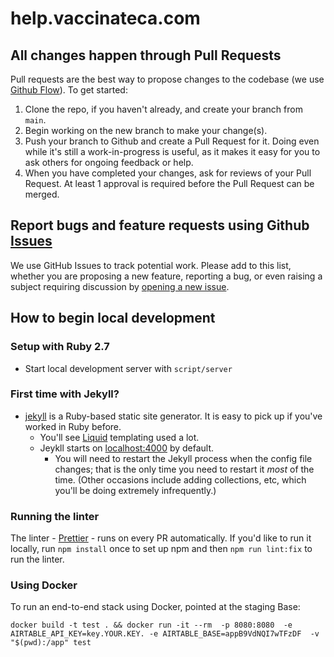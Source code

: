 # help.vaccinateca.com


## All changes happen through Pull Requests

Pull requests are the best way to propose changes to the codebase (we use [Github Flow](https://guides.github.com/introduction/flow/index.html)). To get started:

1. Clone the repo, if you haven't already, and create your branch from `main`.
2. Begin working on the new branch to make your change(s).
3. Push your branch to Github and create a Pull Request for it. Doing even while it's still a work-in-progress is useful, as it makes it easy for you to ask others for ongoing feedback or help.
4. When you have completed your changes, ask for reviews of your Pull Request. At least 1 approval is required before the Pull Request can be merged.

## Report bugs and feature requests using Github [Issues](https://github.com/CAVaccineInventory/help.vaccinate/issues)
We use GitHub Issues to track potential work. Please add to this list, whether you are proposing a new feature, reporting a bug, or even raising a subject requiring discussion by [opening a new issue](https://github.com/CAVaccineInventory/help.vaccinate/issues/new).

## How to begin local development

### Setup with Ruby 2.7
- Start local development server with `script/server`

### First time with Jekyll?

- [jekyll](https://jekyllrb.com/) is a Ruby-based static site generator. It is easy to pick up if you've worked in Ruby before.
  - You'll see [Liquid](https://shopify.github.io/liquid/) templating used a lot.
  - Jeykll starts on [localhost:4000](http://localhost:4000/) by default.
    - You will need to restart the Jekyll process when the config file changes; that is the only time you need to restart it _most_ of the time. (Other occasions include adding collections, etc, which you'll be doing extremely infrequently.)

### Running the linter
The linter - [Prettier](https://prettier.io/) - runs on every PR automatically. If you'd like to run it locally, run `npm install` once to set up npm and then `npm run lint:fix` to run the linter. 

### Using Docker

To run an end-to-end stack using Docker, pointed at the staging Base:
```
docker build -t test . && docker run -it --rm  -p 8080:8080  -e AIRTABLE_API_KEY=key.YOUR.KEY. -e AIRTABLE_BASE=appB9VdNQI7wTFzDF  -v "$(pwd):/app" test
```
